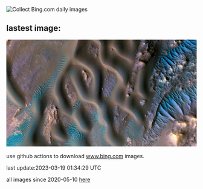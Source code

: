 ![Collect Bing.com daily images](https://github.com/counter2015/bing-daily-images/workflows/Collect%20Bing.com%20daily%20images/badge.svg)
## lastest image:
![](images/MarsTars.jpg)

use github actions to download www.bing.com images.

last update:2023-03-19 01:34:29 UTC

all images since 2020-05-10 [here](https://github.com/counter2015/bing-daily-images/tree/master/images) 
